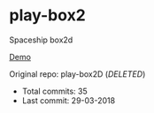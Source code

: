 # play-box2

Spaceship box2d

[Demo](https://hoangtran0410.github.io/p5js-playground/box2d/spaceship/)

Original repo: play-box2D (*DELETED*)
+ Total commits: 35
+ Last commit: 29-03-2018